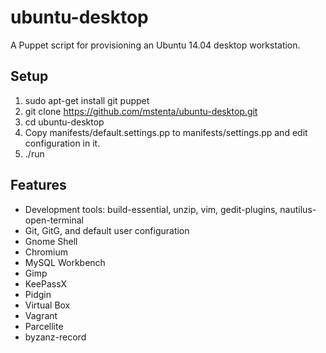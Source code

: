 # ubuntu-desktop

A Puppet script for provisioning an Ubuntu 14.04 desktop workstation.

## Setup

1. sudo apt-get install git puppet
2. git clone https://github.com/mstenta/ubuntu-desktop.git
3. cd ubuntu-desktop
4. Copy manifests/default.settings.pp to manifests/settings.pp and edit configuration in it.
5. ./run

## Features

* Development tools: build-essential, unzip, vim, gedit-plugins, nautilus-open-terminal
* Git, GitG, and default user configuration
* Gnome Shell
* Chromium
* MySQL Workbench
* Gimp
* KeePassX
* Pidgin
* Virtual Box
* Vagrant
* Parcellite
* byzanz-record

